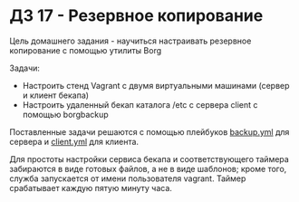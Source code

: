 # ДЗ 17 - Резервное копирование

Цель домашнего задания - научиться настраивать резервное копирование с помощью утилиты Borg

Задачи:
* Настроить стенд Vagrant с двумя виртуальными машинами (сервер и клиент бекапа)
* Настроить удаленный бекап каталога /etc с сервера client с помощью borgbackup

Поставленные задачи решаются с помощью плейбуков [backup.yml](backup.yml) для сервера и [client.yml](client.yml) для клиента.

Для простоты настройки сервиса бекапа и соответствующего таймера забираются в виде готовых файлов, а не в виде шаблонов; кроме того, служба запускается от имени пользователя vagrant. Таймер срабатывает каждую пятую минуту часа.